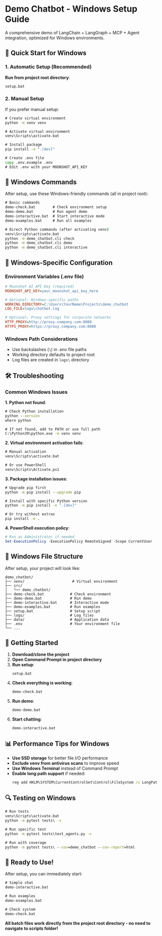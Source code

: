 # Demo Chatbot - Windows Setup Guide

A comprehensive demo of LangChain + LangGraph + MCP + Agent integration, optimized for Windows environments.

## 🚀 Quick Start for Windows

### 1. Automatic Setup (Recommended)

**Run from project root directory**:
```cmd
setup.bat
```

### 2. Manual Setup

If you prefer manual setup:

```cmd
# Create virtual environment
python -m venv venv

# Activate virtual environment
venv\Scripts\activate.bat

# Install package
pip install -e ".[dev]"

# Create .env file
copy .env.example .env
# Edit .env with your MOONSHOT_API_KEY
```

## 🎯 Windows Commands

After setup, use these Windows-friendly commands (all in project root):

```cmd
# Basic commands
demo-check.bat        # Check environment setup
demo-demo.bat         # Run agent demo
demo-interactive.bat  # Start interactive mode
demo-examples.bat     # Run all examples

# Direct Python commands (after activating venv)
venv\Scripts\activate.bat
python -m demo_chatbot.cli check
python -m demo_chatbot.cli demo
python -m demo_chatbot.cli interactive
```

## 🔧 Windows-Specific Configuration

### Environment Variables (.env file)
```ini
# Moonshot AI API Key (required)
MOONSHOT_API_KEY=your_moonshot_api_key_here

# Optional: Windows-specific paths
WORKING_DIRECTORY=C:\Users\YourName\Projects\demo_chatbot
LOG_FILE=logs\chatbot.log

# Optional: Proxy settings for corporate networks
HTTP_PROXY=http://proxy.company.com:8080
HTTPS_PROXY=https://proxy.company.com:8080
```

### Windows Path Considerations

- Use backslashes (`\`) in .env file paths
- Working directory defaults to project root
- Log files are created in `logs\` directory

## 🛠️ Troubleshooting

### Common Windows Issues

**1. Python not found**:
```cmd
# Check Python installation
python --version
where python

# If not found, add to PATH or use full path
C:\Python39\python.exe -m venv venv
```

**2. Virtual environment activation fails**:
```cmd
# Manual activation
venv\Scripts\activate.bat

# Or use PowerShell
venv\Scripts\Activate.ps1
```

**3. Package installation issues**:
```cmd
# Upgrade pip first
python -m pip install --upgrade pip

# Install with specific Python version
python -m pip install -e ".[dev]"

# Or try without extras
pip install -e .
```

**4. PowerShell execution policy**:
```powershell
# Run as Administrator if needed
Set-ExecutionPolicy -ExecutionPolicy RemoteSigned -Scope CurrentUser
```

## 📁 Windows File Structure

After setup, your project will look like:
```
demo_chatbot/
├── venv/                      # Virtual environment
├── src/
│   └── demo_chatbot/
├── demo-check.bat            # Check environment
├── demo-demo.bat             # Run demo
├── demo-interactive.bat      # Interactive mode
├── demo-examples.bat         # Run examples
├── setup.bat                 # Setup script
├── logs/                     # Log files
├── data/                     # Application data
├── .env                      # Your environment file
└── ...
```

## 🚀 Getting Started

1. **Download/clone the project**
2. **Open Command Prompt in project directory**
3. **Run setup**:
   ```cmd
   setup.bat
   ```
4. **Check everything is working**:
   ```cmd
   demo-check.bat
   ```
5. **Run demo**:
   ```cmd
   demo-demo.bat
   ```
6. **Start chatting**:
   ```cmd
   demo-interactive.bat
   ```

## 📊 Performance Tips for Windows

- **Use SSD storage** for better file I/O performance
- **Exclude venv from antivirus scans** to improve speed
- **Use Windows Terminal** instead of Command Prompt
- **Enable long path support** if needed:
  ```cmd
  reg add HKLM\SYSTEM\CurrentControlSet\Control\FileSystem /v LongPathsEnabled /t REG_DWORD /d 1
  ```

## 🔍 Testing on Windows

```cmd
# Run tests
venv\Scripts\activate.bat
python -m pytest tests\ -v

# Run specific test
python -m pytest tests\test_agents.py -v

# Run with coverage
python -m pytest tests\ --cov=demo_chatbot --cov-report=html
```

## 🎉 Ready to Use!

After setup, you can immediately start:

```cmd
# Simple chat
demo-interactive.bat

# Run examples
demo-examples.bat

# Check system
demo-check.bat
```

**All batch files work directly from the project root directory - no need to navigate to scripts folder!**